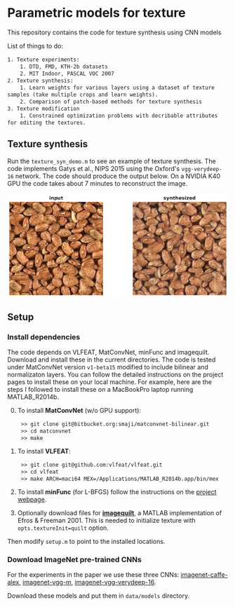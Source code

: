 # Parametric models for texture
 
This repository contains the code for texture synthesis using CNN models


List of things to do:

	1. Texture experiments:
		1. DTD, FMD, KTH-2b datasets
		2. MIT Indoor, PASCAL VOC 2007
	2. Texture synthesis:
	 	1. Learn weights for various layers using a dataset of texture samples (take multiple crops and learn weights).
	 	2. Comparison of patch-based methods for texture synthesis
	3. Texture modification
		1. Constrained optimization problems with decribable attributes for editing the textures.

## Texture synthesis

Run the `texture_syn_demo.m` to see an example of texture synthesis. The code implements Gatys et al., NIPS 2015 using the Oxford's `vgg-verydeep-16` network. The code should produce the output below. On a NVIDIA K40 GPU the code takes about 7 minutes to reconstruct the image.

![Output of the demo](demo-output.png)


## Setup

### Install dependencies

The code depends on VLFEAT, MatConvNet, minFunc and imagequilt. Download and install these in the current directories. The code is tested under MatConvNet version `v1-beta15` modified to include bilinear and normalizaton layers. You can follow the detailed instructions on the project pages to install these on your local machine. For example, here are the steps I followed to install these on a MacBookPro laptop running MATLAB_R2014b. 

0. To install **MatConvNet** (w/o GPU support):

		>> git clone git@bitbucket.org:smaji/matconvnet-bilinear.git
		>> cd matconvnet
		>> make

0. To install **VLFEAT**:
	
		>> git clone git@github.com:vlfeat/vlfeat.git
		>> cd vlfeat
		>> make ARCH=maci64 MEX=/Applications/MATLAB_R2014b.app/bin/mex
	
0. To install **minFunc** (for L-BFGS) follow the instructions on the [project webpage](https://www.cs.ubc.ca/~schmidtm/Software/minFunc.html).

0. Optionally download files for [**imagequilt**](http://www.cs.princeton.edu/~cdecoro/imagequilting), a MATLAB implementation of Efros & Freeman 2001. This is needed to initialize texture with `opts.textureInit=quilt` option.

Then modify `setup.m` to point to the installed locations.

### Download ImageNet pre-trained CNNs

For the experiments in the paper we use these three CNNs: [imagenet-caffe-alex](http://www.vlfeat.org/matconvnet/models/imagenet-caffe-alex.mat), [imagenet-vgg-m](http://www.vlfeat.org/matconvnet/models/imagenet-vgg-m.mat), [imagenet-vgg-verydeep-16](http://www.vlfeat.org/matconvnet/models/imagenet-vgg-verydeep-16.mat).

Download these models and put them in `data/models` directory.